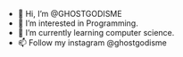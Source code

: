- 👋 Hi, I’m @GHOSTGODISME
- 👀 I’m interested in Programming.
- 🌱 I’m currently learning computer science.
- 📫 Follow my instagram @ghostgodisme

<!---
GHOSTGODISME/GHOSTGODISME is a ✨ special ✨ repository because its `README.md` (this file) appears on your GitHub profile.
You can click the Preview link to take a look at your changes.
--->
